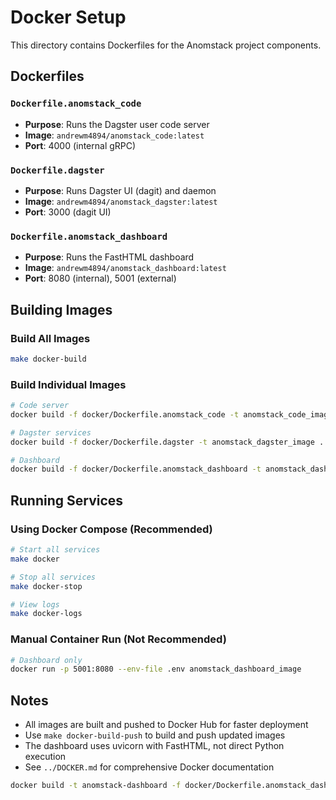 # Docker Setup

This directory contains Dockerfiles for the Anomstack project components.

## Dockerfiles

### `Dockerfile.anomstack_code`
- **Purpose**: Runs the Dagster user code server
- **Image**: `andrewm4894/anomstack_code:latest`
- **Port**: 4000 (internal gRPC)

### `Dockerfile.dagster`
- **Purpose**: Runs Dagster UI (dagit) and daemon
- **Image**: `andrewm4894/anomstack_dagster:latest`
- **Port**: 3000 (dagit UI)

### `Dockerfile.anomstack_dashboard`
- **Purpose**: Runs the FastHTML dashboard
- **Image**: `andrewm4894/anomstack_dashboard:latest`
- **Port**: 8080 (internal), 5001 (external)

## Building Images

### Build All Images
```bash
make docker-build
```

### Build Individual Images
```bash
# Code server
docker build -f docker/Dockerfile.anomstack_code -t anomstack_code_image .

# Dagster services
docker build -f docker/Dockerfile.dagster -t anomstack_dagster_image .

# Dashboard
docker build -f docker/Dockerfile.anomstack_dashboard -t anomstack_dashboard_image .
```

## Running Services

### Using Docker Compose (Recommended)
```bash
# Start all services
make docker

# Stop all services
make docker-stop

# View logs
make docker-logs
```

### Manual Container Run (Not Recommended)
```bash
# Dashboard only
docker run -p 5001:8080 --env-file .env anomstack_dashboard_image
```

## Notes

- All images are built and pushed to Docker Hub for faster deployment
- Use `make docker-build-push` to build and push updated images
- The dashboard uses uvicorn with FastHTML, not direct Python execution
- See `../DOCKER.md` for comprehensive Docker documentation

```bash
docker build -t anomstack-dashboard -f docker/Dockerfile.anomstack_dashboard .
```
